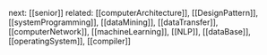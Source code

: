 
next: [[senior]]
related: [[computerArchitecture]], [[DesignPattern]], [[systemProgramming]], [[dataMining]], [[dataTransfer]], [[computerNetwork]], [[machineLearning]], [[NLP]], [[dataBase]], [[operatingSystem]], [[compiler]]
